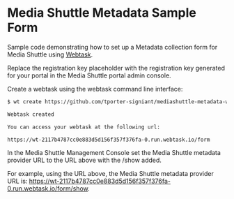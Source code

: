 # Media Shuttle Metadata Sample Form

Sample code demonstrating how to set up a Metadata collection form for Media Shuttle using [Webtask](https://webtask.io).

Replace the registration key placeholder with the registration key generated for your portal in the Media Shuttle portal admin console.

Create a webtask using the webtask command line interface:

```bash
$ wt create https://github.com/tporter-signiant/mediashuttle-metadata-webtask/blob/master/form.js

Webtask created

You can access your webtask at the following url:

https://wt-2117b4787cc0e883d5d156f357f376fa-0.run.webtask.io/form
```
In the Media Shuttle Management Console set the Media Shuttle metadata provider URL to the URL above with the /show added. 

For example, using the URL above, the Media Shuttle metadata provider URL is:
https://wt-2117b4787cc0e883d5d156f357f376fa-0.run.webtask.io/form/show.




